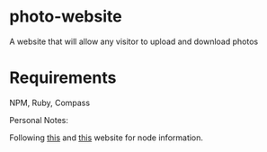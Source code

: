 photo-website
=============

A website that will allow any visitor to upload and download photos

Requirements
============

NPM, Ruby, Compass

Personal Notes:

Following [this](http://cwbuecheler.com/web/tutorials/2013/node-express-mongo/) and [this](http://scotch.io/tutorials/javascript/creating-a-single-page-todo-app-with-node-and-angular) website for node information.
